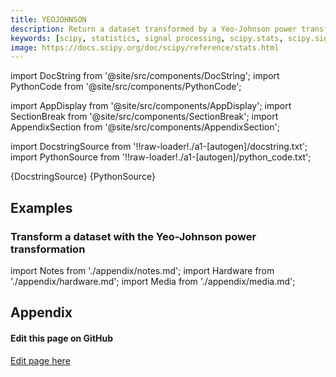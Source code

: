 ```yaml
---
title: YEOJOHNSON
description: Return a dataset transformed by a Yeo-Johnson power transformation.
keywords: [scipy, statistics, signal processing, scipy.stats, scipy.signal, scipy.stats.yeojohnson]
image: https://docs.scipy.org/doc/scipy/reference/stats.html
---
```


[//]: # (Custom component imports)

import DocString from '@site/src/components/DocString';
import PythonCode from '@site/src/components/PythonCode';

import AppDisplay from '@site/src/components/AppDisplay';
import SectionBreak from '@site/src/components/SectionBreak';
import AppendixSection from '@site/src/components/AppendixSection';

[//]: # (Docstring)

import DocstringSource from '!!raw-loader!./a1-[autogen]/docstring.txt';
import PythonSource from '!!raw-loader!./a1-[autogen]/python_code.txt';


<DocString>{DocstringSource}</DocString>
<PythonCode GLink='SCIPY/stats/YEOJOHNSON/YEOJOHNSON.py'>{PythonSource}</PythonCode>


<SectionBreak />

    

[//]: # (Examples)

## Examples

### Transform a dataset with the Yeo-Johnson power transformation

<AppDisplay 
  GLink='SCIPY/stats/YEOJOHNSON'
  nodeLabel='YEOJOHNSON'>
</AppDisplay>

<SectionBreak />

    

[//]: # (Appendix)

import Notes from './appendix/notes.md';
import Hardware from './appendix/hardware.md';
import Media from './appendix/media.md';

## Appendix

<AppendixSection index={0} folderPath='nodes/SCIPY/stats/YEOJOHNSON/appendix/'><Notes /></AppendixSection>
<AppendixSection index={1} folderPath='nodes/SCIPY/stats/YEOJOHNSON/appendix/'><Hardware /></AppendixSection>
<AppendixSection index={2} folderPath='nodes/SCIPY/stats/YEOJOHNSON/appendix/'><Media /></AppendixSection>

<SectionBreak />

[//]: # (Edit page on GitHub)

#### Edit this page on GitHub

[Edit page here](https://github.com/flojoy-ai/docs/tree/main/docs/nodes/SCIPY/STATS/YEOJOHNSON)



